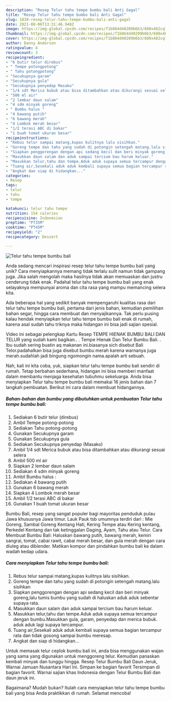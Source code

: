 ```yaml
---
description: "Resep Telur tahu tempe bumbu bali Anti Gagal"
title: "Resep Telur tahu tempe bumbu bali Anti Gagal"
slug: 1830-resep-telur-tahu-tempe-bumbu-bali-anti-gagal
date: 2021-08-06T13:31:46.948Z
image: https://img-global.cpcdn.com/recipes/f1b864d40209b6b3/680x482cq70/telur-tahu-tempe-bumbu-bali-foto-resep-utama.jpg
thumbnail: https://img-global.cpcdn.com/recipes/f1b864d40209b6b3/680x482cq70/telur-tahu-tempe-bumbu-bali-foto-resep-utama.jpg
cover: https://img-global.cpcdn.com/recipes/f1b864d40209b6b3/680x482cq70/telur-tahu-tempe-bumbu-bali-foto-resep-utama.jpg
author: Danny Anderson
ratingvalue: 4
reviewcount: 3
recipeingredient:
- "6 butir telur direbus"
- " Tempe potongpotong"
- " Tahu potongpotong"
- "Secukupnya garam"
- "Secukupnya gula"
- "Secukupnya penyedap Masako"
- "1/4 sdt Merica bubuk atau bisa ditambahkan atau dikurangi sesuai selera"
- "500 ml air"
- "2 lembar daun salam"
- "4 sdm minyak goreng"
- " Bumbu halus "
- "4 bawang putih"
- "6 bawang merah"
- "4 Lombok merah besar"
- "1/2 terasi ABC di bakar"
- "1 buah tomat ukuran besar"
recipeinstructions:
- "Rebus telur sampai matang,kupas kulitnya lalu sisihkan."
- "Goreng tempe dan tahu yang sudah di potongin setengah matang.lalu sisihkan"
- "Siapkan penggorengan dengan api sedang kecil dan beri minyak goreng,lalu tumis bumbu yang sudah di haluskan aduk aduk sebentar supaya rata."
- "Masukkan daun salam dan aduk sampai tercium bau harum keluar."
- "Masukkan telur,tahu dan tempe.Aduk aduk supaya semua tercampur dengan bumbu.Masukkan gula, garam, penyedap dan merica bubuk. aduk aduk lagi supaya tercampur."
- "Tuang air,Sesekali aduk aduk kembali supaya semua bagian tercampur rata dan tidak gosong sampai bumbu meresap."
- "Angkat dan siap di hidangkan..."
categories:
- Resep
tags:
- telur
- tahu
- tempe

katakunci: telur tahu tempe 
nutrition: 154 calories
recipecuisine: Indonesian
preptime: "PT35M"
cooktime: "PT45M"
recipeyield: "2"
recipecategory: Dessert

---
```



![Telur tahu tempe bumbu bali](https://img-global.cpcdn.com/recipes/f1b864d40209b6b3/680x482cq70/telur-tahu-tempe-bumbu-bali-foto-resep-utama.jpg)

Anda sedang mencari inspirasi resep telur tahu tempe bumbu bali yang unik? Cara menyiapkannya memang tidak terlalu sulit namun tidak gampang juga. Jika salah mengolah maka hasilnya tidak akan memuaskan dan justru cenderung tidak enak. Padahal telur tahu tempe bumbu bali yang enak selayaknya mempunyai aroma dan cita rasa yang mampu memancing selera kita.

Ada beberapa hal yang sedikit banyak mempengaruhi kualitas rasa dari telur tahu tempe bumbu bali, pertama dari jenis bahan, kemudian pemilihan bahan segar, hingga cara membuat dan menyajikannya. Tak perlu pusing kalau hendak menyiapkan telur tahu tempe bumbu bali enak di rumah, karena asal sudah tahu triknya maka hidangan ini bisa jadi sajian spesial.

Video ini sebagai pelengkap Kartu Resep TEMPE HIENAK BUMBU BALI DAN TELUR yang sudah kami bagikan.. . Tempe Hienak Dan Telur Bumbu Bali. . Ibu sudah sering buatin aq makanan ini.biasanya sich disebut Bali Telor.padahalkan bisa juga disebut bumbu merah karena warnanya juga merah.sudahlah jadi bingung ngomongin nama.apalah arti sebuah.


Nah, kali ini kita coba, yuk, siapkan telur tahu tempe bumbu bali sendiri di rumah. Tetap berbahan sederhana, hidangan ini bisa memberi manfaat dalam membantu menjaga kesehatan tubuhmu sekeluarga. Anda bisa menyiapkan Telur tahu tempe bumbu bali memakai 16 jenis bahan dan 7 langkah pembuatan. Berikut ini cara dalam membuat hidangannya.

<!--inarticleads1-->

##### Bahan-bahan dan bumbu yang dibutuhkan untuk pembuatan Telur tahu tempe bumbu bali:

1. Sediakan 6 butir telur (direbus)
1. Ambil  Tempe potong-potong
1. Sediakan  Tahu potong-potong
1. Gunakan Secukupnya garam
1. Gunakan Secukupnya gula
1. Sediakan Secukupnya penyedap (Masako)
1. Ambil 1/4 sdt Merica bubuk atau bisa ditambahkan atau dikurangi sesuai selera
1. Ambil 500 ml air
1. Siapkan 2 lembar daun salam
1. Sediakan 4 sdm minyak goreng
1. Ambil  Bumbu halus :
1. Sediakan 4 bawang putih
1. Gunakan 6 bawang merah
1. Siapkan 4 Lombok merah besar
1. Ambil 1/2 terasi ABC di bakar
1. Gunakan 1 buah tomat ukuran besar


Bumbu Bali, resep yang sangat populer bagi mayoritas penduduk pulau Jawa khususnya Jawa timur. Lauk Pauk tsb umumnya terdiri dari : Mie Goreng, Sambal Goreng Kentang Hati, Kering Tempe atau Kering kentang, Perkedel Kentang dan tak ketinggalan Daging, Ayam, Tahu atau Telur. Cara Membuat Bumbu Bali: Haluskan bawang putih, bawang merah, kemiri sangrai, tomat, cabai rawit, cabai merah besar, dan gula merah dengan cara diuleg atau diblender. Matikan kompor dan pindahkan bumbu bali ke dalam wadah kedap udara. 

<!--inarticleads2-->

##### Cara menyiapkan Telur tahu tempe bumbu bali:

1. Rebus telur sampai matang,kupas kulitnya lalu sisihkan.
1. Goreng tempe dan tahu yang sudah di potongin setengah matang.lalu sisihkan
1. Siapkan penggorengan dengan api sedang kecil dan beri minyak goreng,lalu tumis bumbu yang sudah di haluskan aduk aduk sebentar supaya rata.
1. Masukkan daun salam dan aduk sampai tercium bau harum keluar.
1. Masukkan telur,tahu dan tempe.Aduk aduk supaya semua tercampur dengan bumbu.Masukkan gula, garam, penyedap dan merica bubuk. aduk aduk lagi supaya tercampur.
1. Tuang air,Sesekali aduk aduk kembali supaya semua bagian tercampur rata dan tidak gosong sampai bumbu meresap.
1. Angkat dan siap di hidangkan...


Untuk memasak telur ceplok bumbu bali ini, anda bisa menggunakan wajan yang sama yang digunakan untuk menggoreng telur. Kemudian panaskan kembali minyak dan tunggu hingga. Resep Telur Bumbu Bali Daun Jeruk, Warnai Jamuan Nusantara Hari Ini. Simpan ke bagian favorit Tersimpan di bagian favorit. Warnai sajian khas Indonesia dengan Telur Bumbu Bali dan daun jeruk ini. 

Bagaimana? Mudah bukan? Itulah cara menyiapkan telur tahu tempe bumbu bali yang bisa Anda praktikkan di rumah. Selamat mencoba!
